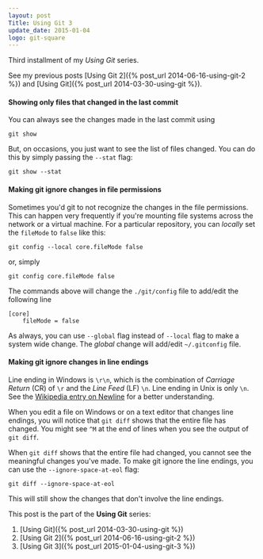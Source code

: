 ```yaml
---
layout: post
Title: Using Git 3
update_date: 2015-01-04
logo: git-square
---
```


Third installment of my *Using Git* series.

See my previous posts [Using Git 2]({% post_url 2014-06-16-using-git-2 %}) and [Using Git]({% post_url 2014-03-30-using-git %}). 

#### Showing only files that changed in the last commit

You can always see the changes made in the last commit using 

```
git show
```

But, on occasions, you just want to see the list of files changed. You can do this by simply passing the `--stat` flag:

```
git show --stat
```

#### Making git ignore changes in file permissions

Sometimes you'd git to not recognize the changes in the file permissions. This can happen very frequently if you're mounting file systems across the network or a virtual machine. For a particular repository, you can _locally_ set the `fileMode` to `false` like this:

```
git config --local core.fileMode false
```
or, simply

```
git config core.fileMode false
```

The commands above will change the `./git/config` file to add/edit the following line

```
[core]
    fileMode = false
```

As always, you can use `--global` flag instead of `--local` flag to make a system wide change. The _global_ change will add/edit `~/.gitconfig` file.


#### Making git ignore changes in line endings

Line ending in Windows is `\r\n`, which is the combination of _Carriage Return_ (CR) of `\r` and the _Line Feed_ (LF) `\n`. Line ending in Unix is only `\n`. See the 
[Wikipedia entry on Newline](http://en.wikipedia.org/wiki/Newline) for a better understanding.

When you edit a file on Windows or on a text editor that changes line endings, you will notice that `git diff` shows that the entire file has changed. You might see `^M` at the end of lines when you see the output of `git diff`.

When `git diff` shows that the entire file had changed, you cannot see the meaningful changes you've made. To make git ignore the line endings, 
you can use the `--ignore-space-at-eol` flag:

```
git diff --ignore-space-at-eol
```

This will still show the changes that don't involve the line endings.



This post is the part of the **Using Git** series:

1. [Using Git]({% post_url 2014-03-30-using-git %})
2. [Using Git 2]({% post_url 2014-06-16-using-git-2 %})
3. [Using Git 3]({% post_url 2015-01-04-using-git-3 %})
